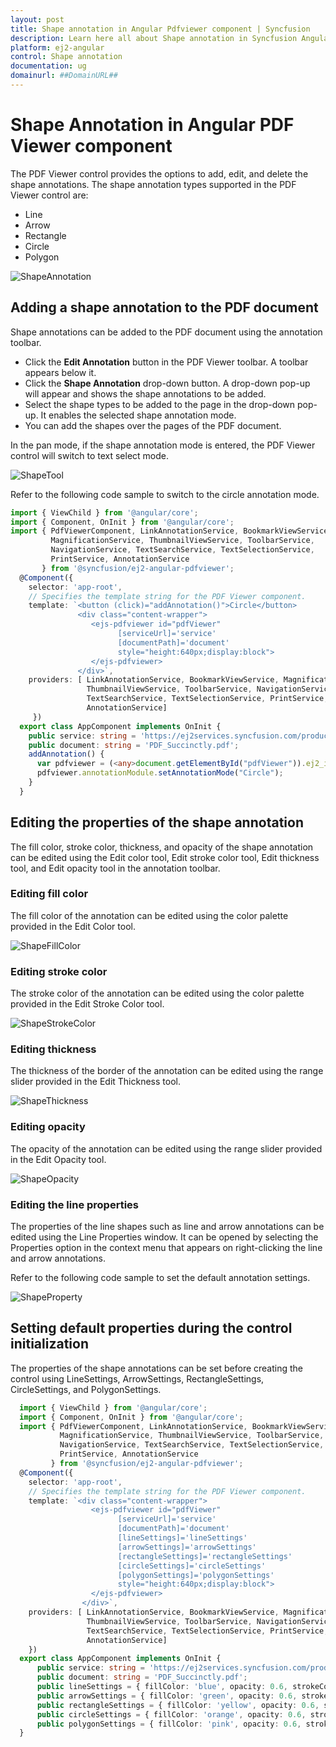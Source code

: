 ```yaml
---
layout: post
title: Shape annotation in Angular Pdfviewer component | Syncfusion
description: Learn here all about Shape annotation in Syncfusion Angular Pdfviewer component of Syncfusion Essential JS 2 and more.
platform: ej2-angular
control: Shape annotation 
documentation: ug
domainurl: ##DomainURL##
---
```


# Shape Annotation in Angular PDF Viewer component

The PDF Viewer control provides the options to add, edit, and delete the shape annotations. The shape annotation types supported in the PDF Viewer control are:

* Line
* Arrow
* Rectangle
* Circle
* Polygon

![ShapeAnnotation](../../pdfviewer/images/shape_annot.png)

## Adding a shape annotation to the PDF document

Shape annotations can be added to the PDF document using the annotation toolbar.

* Click the **Edit Annotation** button in the PDF Viewer toolbar. A toolbar appears below it.
* Click the **Shape Annotation** drop-down button. A drop-down pop-up will appear and shows the shape annotations to be added.
* Select the shape types to be added to the page in the drop-down pop-up. It enables the selected shape annotation mode.
* You can add the shapes over the pages of the PDF document.

In the pan mode, if the shape annotation mode is entered, the PDF Viewer control will switch to text select mode.

![ShapeTool](../../pdfviewer/images/shape_toolbar.png)

Refer to the following code sample to switch to the circle annotation mode.

```typescript
import { ViewChild } from '@angular/core';
import { Component, OnInit } from '@angular/core';
import { PdfViewerComponent, LinkAnnotationService, BookmarkViewService,
         MagnificationService, ThumbnailViewService, ToolbarService,
         NavigationService, TextSearchService, TextSelectionService,
         PrintService, AnnotationService
       } from '@syncfusion/ej2-angular-pdfviewer';
  @Component({
    selector: 'app-root',
    // Specifies the template string for the PDF Viewer component.
    template: `<button (click)="addAnnotation()">Circle</button>
               <div class="content-wrapper">
                  <ejs-pdfviewer id="pdfViewer"
                        [serviceUrl]='service'
                        [documentPath]='document'
                        style="height:640px;display:block">
                  </ejs-pdfviewer>
               </div>`,
    providers: [ LinkAnnotationService, BookmarkViewService, MagnificationService,
                 ThumbnailViewService, ToolbarService, NavigationService, 
                 TextSearchService, TextSelectionService, PrintService, 
                 AnnotationService]
     })
  export class AppComponent implements OnInit {
    public service: string = 'https://ej2services.syncfusion.com/production/web-services/api/pdfviewer';
    public document: string = 'PDF_Succinctly.pdf';
    addAnnotation() {
      var pdfviewer = (<any>document.getElementById("pdfViewer")).ej2_instances[0];
      pdfviewer.annotationModule.setAnnotationMode("Circle");
    }
  }
```

## Editing the properties of the shape annotation

The fill color, stroke color, thickness, and opacity of the shape annotation can be edited using the Edit color tool, Edit stroke color tool, Edit thickness tool, and Edit opacity tool in the annotation toolbar.

### Editing fill color

The fill color of the annotation can be edited using the color palette provided in the Edit Color tool.

![ShapeFillColor](../../pdfviewer/images/shape_fillColor.png)

### Editing stroke color

The stroke color of the annotation can be edited using the color palette provided in the Edit Stroke Color tool.

![ShapeStrokeColor](../../pdfviewer/images/shape_strokecolor.png)

### Editing thickness

The thickness of the border of the annotation can be edited using the range slider provided in the Edit Thickness tool.

![ShapeThickness](../../pdfviewer/images/shape_thickness.png)

### Editing opacity

The opacity of the annotation can be edited using the range slider provided in the Edit Opacity tool.

![ShapeOpacity](../../pdfviewer/images/shape_opacity.png)

### Editing the line properties

The properties of the line shapes such as line and arrow annotations can be edited using the Line Properties window. It can be opened by selecting the Properties option in the context menu that appears on right-clicking the line and arrow annotations.

Refer to the following code sample to set the default annotation settings.

![ShapeProperty](../../pdfviewer/images/shape_lineprty.png)

## Setting default properties during the control initialization

The properties of the shape annotations can be set before creating the control using LineSettings, ArrowSettings, RectangleSettings, CircleSettings, and PolygonSettings.

```typescript
  import { ViewChild } from '@angular/core';
  import { Component, OnInit } from '@angular/core';
  import { PdfViewerComponent, LinkAnnotationService, BookmarkViewService,
           MagnificationService, ThumbnailViewService, ToolbarService,
           NavigationService, TextSearchService, TextSelectionService,
           PrintService, AnnotationService
         } from '@syncfusion/ej2-angular-pdfviewer';
  @Component({
    selector: 'app-root',
    // Specifies the template string for the PDF Viewer component.
    template: `<div class="content-wrapper">
                  <ejs-pdfviewer id="pdfViewer"
                        [serviceUrl]='service'
                        [documentPath]='document'
                        [lineSettings]='lineSettings'
                        [arrowSettings]='arrowSettings'
                        [rectangleSettings]='rectangleSettings'
                        [circleSettings]='circleSettings'
                        [polygonSettings]='polygonSettings'
                        style="height:640px;display:block">
                  </ejs-pdfviewer>
                </div>`,
    providers: [ LinkAnnotationService, BookmarkViewService, MagnificationService,
                 ThumbnailViewService, ToolbarService, NavigationService,
                 TextSearchService, TextSelectionService, PrintService,
                 AnnotationService]
    })
  export class AppComponent implements OnInit {
      public service: string = 'https://ej2services.syncfusion.com/production/web-services/api/pdfviewer';
      public document: string = 'PDF_Succinctly.pdf';
      public lineSettings = { fillColor: 'blue', opacity: 0.6, strokeColor: 'green' };
      public arrowSettings = { fillColor: 'green', opacity: 0.6, strokeColor: 'blue' };
      public rectangleSettings = { fillColor: 'yellow', opacity: 0.6, strokeColor: 'orange' };
      public circleSettings = { fillColor: 'orange', opacity: 0.6, strokeColor: 'pink' };
      public polygonSettings = { fillColor: 'pink', opacity: 0.6, strokeColor: 'yellow' };
  }
```

